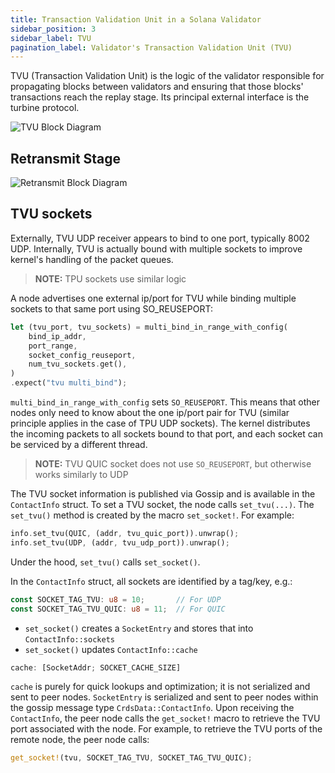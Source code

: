 ```yaml
---
title: Transaction Validation Unit in a Solana Validator
sidebar_position: 3
sidebar_label: TVU
pagination_label: Validator's Transaction Validation Unit (TVU)
---
```


TVU (Transaction Validation Unit) is the logic of the validator
responsible for propagating blocks between validators and ensuring that
those blocks' transactions reach the replay stage. Its principal external
interface is the turbine protocol.

![TVU Block Diagram](/img/tvu.svg)

## Retransmit Stage

![Retransmit Block Diagram](/img/retransmit_stage.svg)

## TVU sockets

Externally, TVU UDP receiver appears to bind to one port, typically 8002 UDP.
Internally, TVU is actually bound with multiple sockets to improve kernel's handling of the packet queues.

> **NOTE:** TPU sockets use similar logic

A node advertises one external ip/port for TVU while binding multiple sockets to that same port using SO_REUSEPORT:

```rust
let (tvu_port, tvu_sockets) = multi_bind_in_range_with_config(
    bind_ip_addr,
    port_range,
    socket_config_reuseport,
    num_tvu_sockets.get(),
)
.expect("tvu multi_bind");
```

 `multi_bind_in_range_with_config` sets `SO_REUSEPORT`. This means that other nodes only need to know about the one ip/port pair for TVU (similar principle applies in the case of TPU UDP sockets). The kernel distributes the incoming packets to all sockets bound to that port, and each socket can be serviced by a different thread.

> **NOTE:** TVU QUIC socket does not use `SO_REUSEPORT`, but otherwise works similarly to UDP

The TVU socket information is published via Gossip and is available in the `ContactInfo` struct.
To set a TVU socket, the node calls `set_tvu(...)`. The `set_tvu()` method is created by the macro `set_socket!`. For example:

```rust
info.set_tvu(QUIC, (addr, tvu_quic_port)).unwrap();
info.set_tvu(UDP, (addr, tvu_udp_port)).unwrap();
```

Under the hood, `set_tvu()` calls `set_socket()`.

In the `ContactInfo` struct, all sockets are identified by a tag/key, e.g.:

```rust
const SOCKET_TAG_TVU: u8 = 10;       // For UDP
const SOCKET_TAG_TVU_QUIC: u8 = 11;  // For QUIC
```

 * `set_socket()` creates a `SocketEntry` and stores that into `ContactInfo::sockets`
 * `set_socket()` updates `ContactInfo::cache`

```rust
cache: [SocketAddr; SOCKET_CACHE_SIZE]
```

`cache` is purely for quick lookups and optimization; it is not serialized and sent to peer nodes.
`SocketEntry` is serialized and sent to peer nodes within the gossip message type `CrdsData::ContactInfo`. Upon receiving the `ContactInfo`, the peer node calls the `get_socket!` macro to retrieve the TVU port associated with the node.
For example, to retrieve the TVU ports of the remote node, the peer node calls:
```rust
get_socket!(tvu, SOCKET_TAG_TVU, SOCKET_TAG_TVU_QUIC);
```
